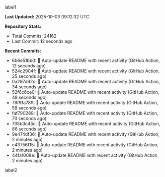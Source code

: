 
label1 
<!-- ACTIVITY_START -->
**Last Updated:** 2025-10-03 09:12:32 UTC

**Repository Stats:**
- Total Commits: 24162
- Last Commit: 12 seconds ago

**Recent Commits:**
- 6b6e51bb0: 🤖 Auto-update README with recent activity (GitHub Action, 12 seconds ago)
- 524c2904f: 🤖 Auto-update README with recent activity (GitHub Action, 25 seconds ago)
- 0a297d62c: 🤖 Auto-update README with recent activity (GitHub Action, 34 seconds ago)
- 52f6c6ce0: 🤖 Auto-update README with recent activity (GitHub Action, 48 seconds ago)
- 78f91a789: 🤖 Auto-update README with recent activity (GitHub Action, 58 seconds ago)
- faf790289: 🤖 Auto-update README with recent activity (GitHub Action, 70 seconds ago)
- 705b3c45c: 🤖 Auto-update README with recent activity (GitHub Action, 86 seconds ago)
- 9e474df36: 🤖 Auto-update README with recent activity (GitHub Action, 2 minutes ago)
- c43756f15: 🤖 Auto-update README with recent activity (GitHub Action, 2 minutes ago)
- 44fa1008e: 🤖 Auto-update README with recent activity (GitHub Action, 2 minutes ago)
<!-- ACTIVITY_END -->

label2
